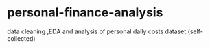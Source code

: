 # personal-finance-analysis
data cleaning ,EDA and analysis of personal daily costs dataset (self-collected)
